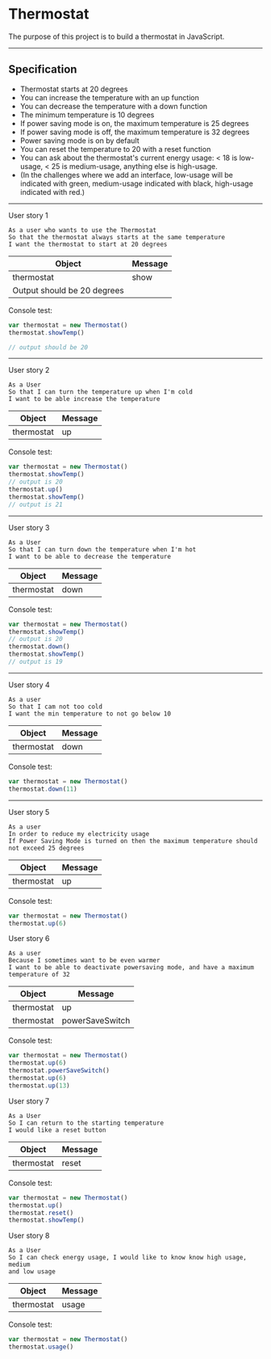 # Thermostat

The purpose of this project is to build a thermostat in JavaScript.

---

## Specification

* Thermostat starts at 20 degrees
* You can increase the temperature with an up function
* You can decrease the temperature with a down function
* The minimum temperature is 10 degrees
* If power saving mode is on, the maximum temperature is 25 degrees
* If power saving mode is off, the maximum temperature is 32 degrees
* Power saving mode is on by default
* You can reset the temperature to 20 with a reset function
* You can ask about the thermostat's current energy usage: < 18 is low-usage, < 25 is medium-usage, anything else is high-usage.
* (In the challenges where we add an interface, low-usage will be indicated with green, medium-usage indicated with black, high-usage indicated with red.)

---

User story 1

```
As a user who wants to use the Thermostat
So that the thermostat always starts at the same temperature
I want the thermostat to start at 20 degrees
```

Object | Message
-|-
thermostat | show
 | Output should be 20 degrees

Console test:
```js
var thermostat = new Thermostat()
thermostat.showTemp()

// output should be 20
```
---

User story 2

```
As a User
So that I can turn the temperature up when I'm cold
I want to be able increase the temperature
```
Object | Message
-|-
thermostat | up

Console test:
```js
var thermostat = new Thermostat()
thermostat.showTemp()
// output is 20
thermostat.up()
thermostat.showTemp()
// output is 21
```
---

User story 3

```
As a User
So that I can turn down the temperature when I'm hot
I want to be able to decrease the temperature
```

Object | Message
-|-
thermostat | down

Console test:
```js
var thermostat = new Thermostat()
thermostat.showTemp()
// output is 20
thermostat.down()
thermostat.showTemp()
// output is 19
```


----
User story 4

```
As a user
So that I cam not too cold
I want the min temperature to not go below 10

```
Object | Message
-|-
thermostat | down

Console test:
```js
var thermostat = new Thermostat()
thermostat.down(11)
```

----
User story 5
```
As a user
In order to reduce my electricity usage
If Power Saving Mode is turned on then the maximum temperature should not exceed 25 degrees

```
Object | Message
-|-
thermostat | up

Console test:
```js
var thermostat = new Thermostat()
thermostat.up(6)
```

User story 6
```
As a user
Because I sometimes want to be even warmer
I want to be able to deactivate powersaving mode, and have a maximum temperature of 32

```
Object | Message
-|-
thermostat | up
thermostat | powerSaveSwitch

Console test:
```js
var thermostat = new Thermostat()
thermostat.up(6)
thermostat.powerSaveSwitch()
thermostat.up(6)
thermostat.up(13)
```

User story 7
```
As a User
So I can return to the starting temperature
I would like a reset button

```
Object | Message
-|-
thermostat | reset

Console test:
```js
var thermostat = new Thermostat()
thermostat.up()
thermostat.reset()
thermostat.showTemp()
```

User story 8
```
As a User
So I can check energy usage, I would like to know know high usage, medium
and low usage

```
Object | Message
-|-
thermostat | usage

Console test:
```js
var thermostat = new Thermostat()
thermostat.usage()
